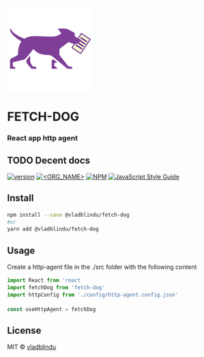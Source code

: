 
![fetch-dog logo](./_art/fetch-dog-logo.png)

# FETCH-DOG
### React app http agent

## TODO Decent docs

[![version](https://img.shields.io/github/package-json/version/vladblindu/fetch-dog)](https://semver.org)
[![<ORG_NAME>](https://circleci.com/gh/vladblindu/fetch-dog.svg?style=shield)](https://app.circleci.com/pipelines/github/vladblindu/fetch-dog)
[![NPM](https://img.shields.io/npm/v/fetch-dog.svg)](https://www.npmjs.com/package/fetch-dog)
[![JavaScript Style Guide](https://img.shields.io/badge/code_style-standard-yellow.svg)](https://standardjs.com)

## Install

```bash
npm install --save @vladblindu/fetch-dog
#or
yarn add @vladblindu/fetch-dog
```

## Usage

Create a http-agent file in the ./src folder with the following content
```jsx
import React from 'react
import fetchDog from 'fetch-dog'
import httpConfig from './config/http-agent.config.json'

const useHttpAgent = fetchDog
```

## License

MIT © [vladblindu](https://github.com/vladblindu)
